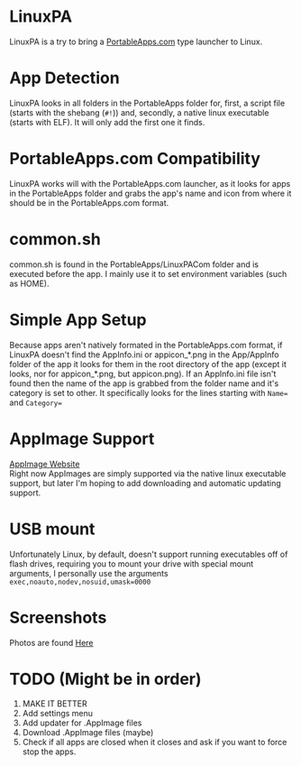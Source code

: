 # LinuxPA
LinuxPA is a try to bring a [PortableApps.com](http://portableapps.com) type launcher to Linux.  

# App Detection
LinuxPA looks in all folders in the PortableApps folder for, first, a script file (starts with the shebang (`#!`)) and, secondly, a native linux executable (starts with ELF). It will only add the first one it finds.  

# PortableApps.com Compatibility
LinuxPA works will with the PortableApps.com launcher, as it looks for apps in the PortableApps folder and grabs the app's name and icon from where it should be in the PortableApps.com format.  

# common.sh
common.sh is found in the PortableApps/LinuxPACom folder and is executed before the app. I mainly use it to set environment variables (such as HOME).  

# Simple App Setup
Because apps aren't natively formated in the PortableApps.com format, if LinuxPA doesn't find the AppInfo.ini or appicon_\*.png in the App/AppInfo folder of the app it looks for them in the root directory of the app (except it looks, nor for appicon_\*.png, but appicon.png). If an AppInfo.ini file isn't found then the name of the app is grabbed from the folder name and it's category is set to other. It specifically looks for the lines starting with `Name=` and `Category=`  

# AppImage Support
[AppImage Website](http://appimage.org)  
Right now AppImages are simply supported via the native linux executable support, but later I'm hoping to add downloading and automatic updating support.  

# USB mount
Unfortunately Linux, by default, doesn't support running executables off of flash drives, requiring you to mount your drive with special mount arguments, I personally use the arguments `exec,noauto,nodev,nosuid,umask=0000`  

# Screenshots
Photos are found [Here](https://goo.gl/photos/VtBUL6DyZTMidj5n6)

# TODO (Might be in order)
1. MAKE IT BETTER  
1. Add settings menu  
1. Add updater for .AppImage files  
1. Download .AppImage files (maybe)  
1. Check if all apps are closed when it closes and ask if you want to force stop the apps.  
